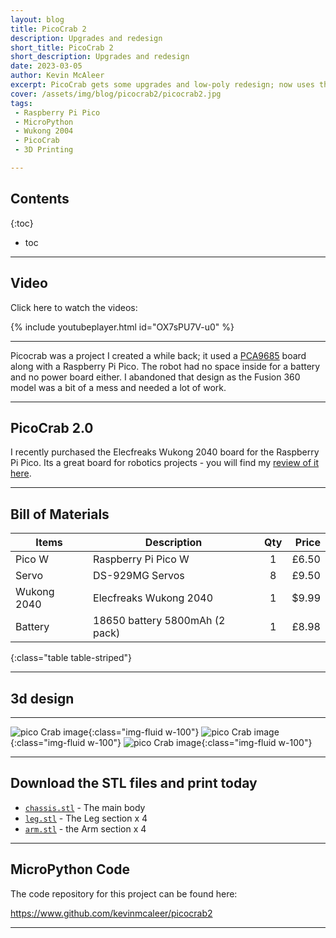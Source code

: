 ```yaml
---
layout: blog
title: PicoCrab 2
description: Upgrades and redesign
short_title: PicoCrab 2
short_description: Upgrades and redesign
date: 2023-03-05
author: Kevin McAleer
excerpt: PicoCrab gets some upgrades and low-poly redesign; now uses the Elecfreaks Wukong 2040
cover: /assets/img/blog/picocrab2/picocrab2.jpg
tags: 
 - Raspberry Pi Pico
 - MicroPython
 - Wukong 2004
 - PicoCrab
 - 3D Printing

---
```


## Contents

{:toc}
* toc

---

## Video

Click here to watch the videos:

{% include youtubeplayer.html id="OX7sPU7V-u0" %}

---

Picocrab was a project I created a while back; it used a [PCA9685](/resources/glossary#pca9685) board along with a Raspberry Pi Pico. The robot had no space inside for a battery and no power board either. I abandoned that design as the Fusion 360 model was a bit of a mess and needed a lot of work.

---

## PicoCrab 2.0

I recently purchased the Elecfreaks Wukong 2040 board for the Raspberry Pi Pico. Its a great board for robotics projects - you will find my [review of it here](/reviews/wukong-2040).

---

## Bill of Materials

Items       | Description                    | Qty | Price
------------|--------------------------------|:---:|-----:
Pico W      | Raspberry Pi Pico W            |  1  | £6.50
Servo       | DS-929MG Servos                |  8  | £9.50
Wukong 2040 | Elecfreaks Wukong 2040         |  1  | $9.99
Battery     | 18650 battery 5800mAh (2 pack) |  1  | £8.98
{:class="table table-striped"}

---

## 3d design

---

![pico Crab image](/assets/img/blog/picocrab2/picocrab2_01.png){:class="img-fluid w-100"}
![pico Crab image](/assets/img/blog/picocrab2/picocrab2_02.png){:class="img-fluid w-100"}
![pico Crab image](/assets/img/blog/picocrab2/picocrab2_03.png){:class="img-fluid w-100"}

---

## Download the STL files and print today

* [`chassis.stl`](/assets/stl/picocrab2/chassis.stl) - The main body
* [`leg.stl`](/assets/stl/picocrab2/leg.stl) - The Leg section x 4
* [`arm.stl`](/assets/stl/picocrab2/arm.stl) - the Arm section x 4

---

## MicroPython Code

The code repository for this project can be found here:

<https://www.github.com/kevinmcaleer/picocrab2>

---
